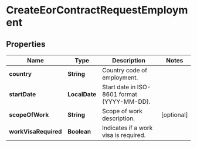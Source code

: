 

# CreateEorContractRequestEmployment


## Properties

| Name | Type | Description | Notes |
|------------ | ------------- | ------------- | -------------|
|**country** | **String** | Country code of employment. |  |
|**startDate** | **LocalDate** | Start date in ISO-8601 format (YYYY-MM-DD). |  |
|**scopeOfWork** | **String** | Scope of work description. |  [optional] |
|**workVisaRequired** | **Boolean** | Indicates if a work visa is required. |  |



